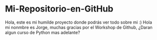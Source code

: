 # Mi-Repositorio-en-GitHub
Hola, este es mi humilde proyecto donde podrás ver todo sobre mi :)
Hola mi nonmbre es Jorge, muchas gracias por el Workshop de Github, ¿Daran algun curso de Python mas adelante?
